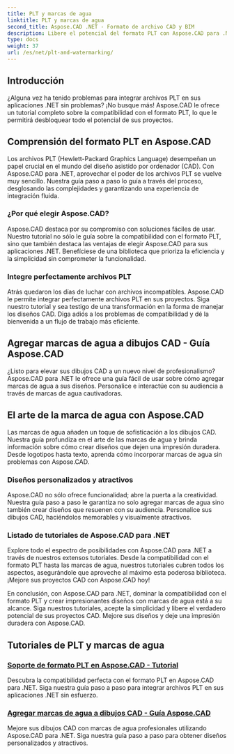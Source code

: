```yaml
---
title: PLT y marcas de agua
linktitle: PLT y marcas de agua
second_title: Aspose.CAD .NET - Formato de archivo CAD y BIM
description: Libere el potencial del formato PLT con Aspose.CAD para .NET. Integre sin esfuerzo archivos PLT en sus aplicaciones con nuestros tutoriales paso a paso.
type: docs
weight: 37
url: /es/net/plt-and-watermarking/
---
```


## Introducción

¿Alguna vez ha tenido problemas para integrar archivos PLT en sus aplicaciones .NET sin problemas? ¡No busque más! Aspose.CAD le ofrece un tutorial completo sobre la compatibilidad con el formato PLT, lo que le permitirá desbloquear todo el potencial de sus proyectos.

## Comprensión del formato PLT en Aspose.CAD

Los archivos PLT (Hewlett-Packard Graphics Language) desempeñan un papel crucial en el mundo del diseño asistido por ordenador (CAD). Con Aspose.CAD para .NET, aprovechar el poder de los archivos PLT se vuelve muy sencillo. Nuestra guía paso a paso lo guía a través del proceso, desglosando las complejidades y garantizando una experiencia de integración fluida.

### ¿Por qué elegir Aspose.CAD?

Aspose.CAD destaca por su compromiso con soluciones fáciles de usar. Nuestro tutorial no sólo le guía sobre la compatibilidad con el formato PLT, sino que también destaca las ventajas de elegir Aspose.CAD para sus aplicaciones .NET. Benefíciese de una biblioteca que prioriza la eficiencia y la simplicidad sin comprometer la funcionalidad.

### Integre perfectamente archivos PLT

Atrás quedaron los días de luchar con archivos incompatibles. Aspose.CAD le permite integrar perfectamente archivos PLT en sus proyectos. Siga nuestro tutorial y sea testigo de una transformación en la forma de manejar los diseños CAD. Diga adiós a los problemas de compatibilidad y dé la bienvenida a un flujo de trabajo más eficiente.

## Agregar marcas de agua a dibujos CAD - Guía Aspose.CAD

¿Listo para elevar sus dibujos CAD a un nuevo nivel de profesionalismo? Aspose.CAD para .NET le ofrece una guía fácil de usar sobre cómo agregar marcas de agua a sus diseños. Personalice e interactúe con su audiencia a través de marcas de agua cautivadoras.

## El arte de la marca de agua con Aspose.CAD

Las marcas de agua añaden un toque de sofisticación a los dibujos CAD. Nuestra guía profundiza en el arte de las marcas de agua y brinda información sobre cómo crear diseños que dejen una impresión duradera. Desde logotipos hasta texto, aprenda cómo incorporar marcas de agua sin problemas con Aspose.CAD.

### Diseños personalizados y atractivos

Aspose.CAD no sólo ofrece funcionalidad; abre la puerta a la creatividad. Nuestra guía paso a paso le garantiza no solo agregar marcas de agua sino también crear diseños que resuenen con su audiencia. Personalice sus dibujos CAD, haciéndolos memorables y visualmente atractivos.

### Listado de tutoriales de Aspose.CAD para .NET

Explore todo el espectro de posibilidades con Aspose.CAD para .NET a través de nuestros extensos tutoriales. Desde la compatibilidad con el formato PLT hasta las marcas de agua, nuestros tutoriales cubren todos los aspectos, asegurándole que aproveche al máximo esta poderosa biblioteca. ¡Mejore sus proyectos CAD con Aspose.CAD hoy!

En conclusión, con Aspose.CAD para .NET, dominar la compatibilidad con el formato PLT y crear impresionantes diseños con marcas de agua está a su alcance. Siga nuestros tutoriales, acepte la simplicidad y libere el verdadero potencial de sus proyectos CAD. Mejore sus diseños y deje una impresión duradera con Aspose.CAD.
## Tutoriales de PLT y marcas de agua
### [Soporte de formato PLT en Aspose.CAD - Tutorial](./plt-format-support-in-aspose-cad/)
Descubra la compatibilidad perfecta con el formato PLT en Aspose.CAD para .NET. Siga nuestra guía paso a paso para integrar archivos PLT en sus aplicaciones .NET sin esfuerzo.
### [Agregar marcas de agua a dibujos CAD - Guía Aspose.CAD](./adding-watermarks-to-cad-drawings/)
Mejore sus dibujos CAD con marcas de agua profesionales utilizando Aspose.CAD para .NET. Siga nuestra guía paso a paso para obtener diseños personalizados y atractivos.